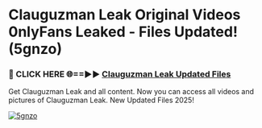 # Clauguzman Leak Original Videos 0nlyFans Leaked - Files Updated! (5gnzo)

<h3>🔴 CLICK HERE 🌐==►► <a href="https://tinyurl.com/x26r9saj" rel="nofollow">Clauguzman Leak Updated Files</a></h3>

Get Clauguzman Leak and all content. Now you can access all videos and pictures of Clauguzman Leak. New Updated Files 2025!

[![5gnzo](https://i.imgur.com/LkgZPqh.gif)](https://tinyurl.com/x26r9saj)
